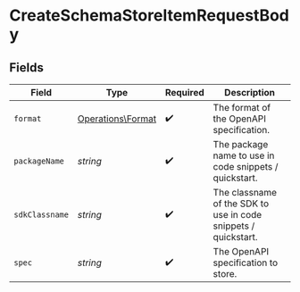 # CreateSchemaStoreItemRequestBody


## Fields

| Field                                                          | Type                                                           | Required                                                       | Description                                                    |
| -------------------------------------------------------------- | -------------------------------------------------------------- | -------------------------------------------------------------- | -------------------------------------------------------------- |
| `format`                                                       | [Operations\Format](../../Models/Operations/Format.md)         | :heavy_check_mark:                                             | The format of the OpenAPI specification.                       |
| `packageName`                                                  | *string*                                                       | :heavy_check_mark:                                             | The package name to use in code snippets / quickstart.         |
| `sdkClassname`                                                 | *string*                                                       | :heavy_check_mark:                                             | The classname of the SDK to use in code snippets / quickstart. |
| `spec`                                                         | *string*                                                       | :heavy_check_mark:                                             | The OpenAPI specification to store.                            |